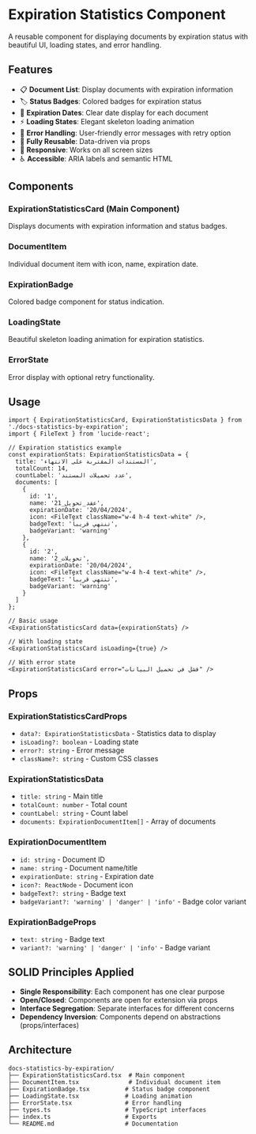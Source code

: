 # Expiration Statistics Component

A reusable component for displaying documents by expiration status with beautiful UI, loading states, and error handling.

## Features

- 📋 **Document List**: Display documents with expiration information
- 🏷️ **Status Badges**: Colored badges for expiration status
- 📅 **Expiration Dates**: Clear date display for each document
- ⚡ **Loading States**: Elegant skeleton loading animation
- 🚨 **Error Handling**: User-friendly error messages with retry option
- 🔧 **Fully Reusable**: Data-driven via props
- 📱 **Responsive**: Works on all screen sizes
- ♿ **Accessible**: ARIA labels and semantic HTML

## Components

### ExpirationStatisticsCard (Main Component)
Displays documents with expiration information and status badges.

### DocumentItem
Individual document item with icon, name, expiration date.

### ExpirationBadge
Colored badge component for status indication.

### LoadingState
Beautiful skeleton loading animation for expiration statistics.

### ErrorState
Error display with optional retry functionality.

## Usage

```tsx
import { ExpirationStatisticsCard, ExpirationStatisticsData } from './docs-statistics-by-expiration';
import { FileText } from 'lucide-react';

// Expiration statistics example
const expirationStats: ExpirationStatisticsData = {
  title: 'المستندات المقتربة على الانتهاء',
  totalCount: 14,
  countLabel: 'عدد تحميلات المستند',
  documents: [
    {
      id: '1',
      name: 'عقد_تحويل_21',
      expirationDate: '20/04/2024',
      icon: <FileText className="w-4 h-4 text-white" />,
      badgeText: 'تنتهي قريباً',
      badgeVariant: 'warning'
    },
    {
      id: '2',
      name: 'تحويلات_2',
      expirationDate: '20/04/2024',
      icon: <FileText className="w-4 h-4 text-white" />,
      badgeText: 'تنتهي قريباً',
      badgeVariant: 'warning'
    }
  ]
};

// Basic usage
<ExpirationStatisticsCard data={expirationStats} />

// With loading state
<ExpirationStatisticsCard isLoading={true} />

// With error state
<ExpirationStatisticsCard error="فشل في تحميل البيانات" />
```

## Props

### ExpirationStatisticsCardProps
- `data?: ExpirationStatisticsData` - Statistics data to display
- `isLoading?: boolean` - Loading state
- `error?: string` - Error message
- `className?: string` - Custom CSS classes

### ExpirationStatisticsData
- `title: string` - Main title
- `totalCount: number` - Total count
- `countLabel: string` - Count label
- `documents: ExpirationDocumentItem[]` - Array of documents

### ExpirationDocumentItem
- `id: string` - Document ID
- `name: string` - Document name/title
- `expirationDate: string` - Expiration date
- `icon?: ReactNode` - Document icon
- `badgeText?: string` - Badge text
- `badgeVariant?: 'warning' | 'danger' | 'info'` - Badge color variant

### ExpirationBadgeProps
- `text: string` - Badge text
- `variant?: 'warning' | 'danger' | 'info'` - Badge variant

## SOLID Principles Applied

- **Single Responsibility**: Each component has one clear purpose
- **Open/Closed**: Components are open for extension via props
- **Interface Segregation**: Separate interfaces for different concerns
- **Dependency Inversion**: Components depend on abstractions (props/interfaces)

## Architecture

```
docs-statistics-by-expiration/
├── ExpirationStatisticsCard.tsx  # Main component
├── DocumentItem.tsx              # Individual document item
├── ExpirationBadge.tsx          # Status badge component
├── LoadingState.tsx             # Loading animation
├── ErrorState.tsx               # Error handling
├── types.ts                     # TypeScript interfaces
├── index.ts                     # Exports
└── README.md                    # Documentation
```
